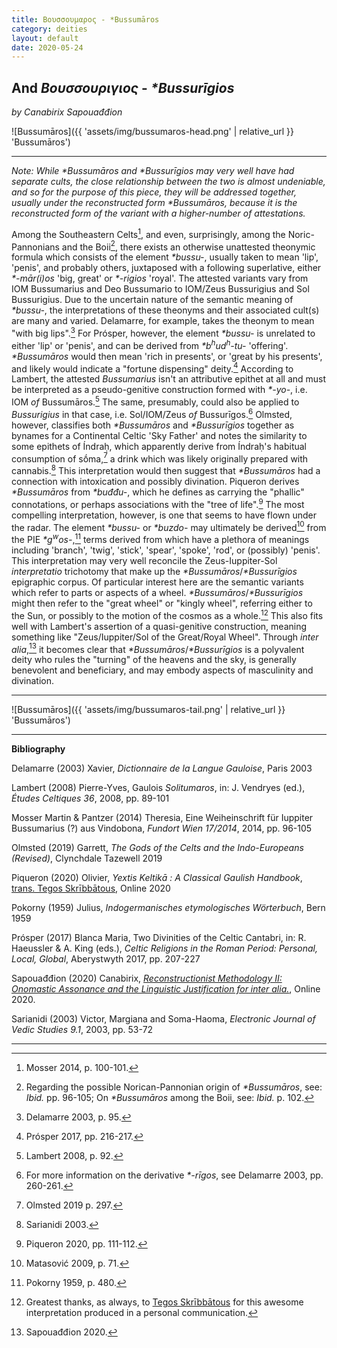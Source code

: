 ```yaml
---
title: Βουσσουμαρος - *Bussumāros
category: deities
layout: default
date: 2020-05-24
---
```


## And *Βουσσουριγιος* - *\*Bussurīgios* 

*by Canabirix Sapouađđion*

![Bussumāros]({{ 'assets/img/bussumaros-head.png' | relative_url }} 'Bussumāros')

----------

*Note: While \*Bussumāros and \*Bussurīgios may very well have had separate cults, the close relationship between the two is almost undeniable, and so for the purpose of this piece, they will be addressed together, usually under the reconstructed form \*Bussumāros, because it is the reconstructed form of the variant with a higher-number of attestations.* 

Among the Southeastern Celts[^1], and even, surprisingly, among the Noric-Pannonians and the Boii[^2], there exists an otherwise unattested theonymic formula which consists of the element *\*bussu-*, usually taken to mean 'lip', 'penis', and probably others, juxtaposed with a following superlative, either *\*-mār(i)os* 'big, great' or *\*-rigios* 'royal'.  The attested variants vary from IOM Bussumarius and Deo Bussumario to IOM/Zeus Bussurigius and Sol Bussurigius. Due to the uncertain nature of the semantic meaning of *\*bussu-*, the interpretations of these theonyms and their associated cult(s) are many and varied. Delamarre, for example, takes the theonym to mean "with big lips".[^3] For Prósper, however, the element *\*bussu-* is unrelated to either 'lip' or 'penis', and can be derived from *\*b<sup>h</sup>ud<sup>h</sup>-tu-* 'offering'. *\*Bussumāros* would then mean 'rich in presents', or 'great by his presents', and likely would indicate a "fortune dispensing" deity.[^4] According to Lambert, the attested *Bussumarius* isn't an attributive epithet at all and must be interpreted as a pseudo-genitive construction formed with *\*-yo-*, i.e. IOM *of* Bussumāros.[^5] The same, presumably, could also be applied to *Bussurigius* in that case, i.e. Sol/IOM/Zeus *of* Bussurīgos.[^6] Olmsted, however, classifies both *\*Bussumāros* and *\*Bussurīgios* together as bynames for a Continental Celtic 'Sky Father' and notes the similarity to some epithets of Índraḥ, which apparently derive from Índraḥ's habitual consumption of  sṓma,[^7] a drink which was likely originally prepared with cannabis.[^8] This interpretation would then suggest that *\*Bussumāros* had a connection with intoxication and possibly divination. Piqueron derives *\*Bussumāros* from *\*buđđu-*, which he defines as carrying the "phallic" connotations, or perhaps associations with the "tree of life".[^9] The most compelling interpretation, however, is one that seems to have flown under the radar. The element *\*bussu-* or *\*buzdo-* may ultimately be derived[^10] from the PIE *\*g<sup>w</sup>os-*,[^11] terms derived from which have a plethora of meanings including 'branch', 'twig', 'stick', 'spear', 'spoke', 'rod', or (possibly) 'penis'. This interpretation may very well reconcile the Zeus-Iuppiter-Sol *interpretatio* trichotomy that make up the *\*Bussumāros*/*\*Bussurīgios* epigraphic corpus. Of particular interest here are the semantic variants which refer to parts or aspects of a wheel. *\*Bussumāros*/*\*Bussurīgios* might then refer to the "great wheel" or "kingly wheel", referring either to the Sun, or possibly to the motion of the cosmos as a whole.[^12] This also fits well with Lambert's assertion of a quasi-genitive construction, meaning something like "Zeus/Iuppiter/Sol of the Great/Royal Wheel". Through *inter alia*,[^13] it becomes clear that *\*Bussumāros*/*\*Bussurīgios* is a polyvalent deity who rules the "turning" of the heavens and the sky, is generally benevolent and beneficiary, and may embody aspects of masculinity and divination. 

----------

![Bussumāros]({{ 'assets/img/bussumaros-tail.png' | relative_url }} 'Bussumāros')

----------

**Bibliography**

Delamarre (2003) Xavier, *Dictionnaire de la Langue Gauloise*, Paris 2003

Lambert (2008) Pierre-Yves, Gaulois *Solitumaros*, in: J. Vendryes (ed.), *Études Celtiques 36*, 2008, pp. 89-101

Mosser Martin & Pantzer (2014) Theresia, Eine Weiheinschrift für Iuppiter Bussumarius (?) aus Vindobona, *Fundort Wien 17/2014*, 2014, pp. 96-105

Olmsted (2019) Garrett, *The Gods of the Celts and the Indo-Europeans (Revised)*, Clynchdale Tazewell 2019

Piqueron (2020) Olivier, *Yextis Keltikā : A Classical Gaulish Handbook*, [trans. Tegos Skrībbātous](https://skribbatous.org/2020/03/27/yextis-keltika/), Online 2020

Pokorny (1959) Julius, *Indogermanisches etymologisches Wörterbuch*, Bern 1959

Prósper (2017) Blanca Maria, Two Divinities of the Celtic Cantabri, in: R. Haeussler & A. King (eds.), *Celtic Religions in the Roman Period: Personal, Local, Global*,  Aberystwyth 2017, pp. 207-227

Sapouađđion (2020) Canabirix, [*Reconstructionist Methodology II: Onomastic Assonance and the Linguistic Justification for inter alia.*](https://gist.github.com/sapouidugnatos/7730e935a7fafd82484768e7184f1a71), Online 2020.

Sarianidi (2003) Victor, Margiana and Soma-Haoma, *Electronic Journal of Vedic Studies 9.1*, 2003, pp. 53-72

----------

[^1]: Mosser 2014, p. 100-101. 
[^2]: Regarding the possible Norican-Pannonian origin of *\*Bussumāros*, see: *Ibid.* pp. 96-105; On *\*Bussumāros* among the Boii, see: *Ibid.* p. 102.
[^3]: Delamarre 2003, p. 95.
[^4]: Prósper 2017, pp. 216-217.
[^5]: Lambert 2008, p. 92.
[^6]: For more information on the derivative *\*-rīgos*, see Delamarre 2003, pp. 260-261.
[^7]: Olmsted 2019 p. 297.
[^8]: Sarianidi 2003.
[^9]: Piqueron 2020, pp. 111-112.
[^10]: Matasović 2009, p. 71.
[^11]: Pokorny 1959, p. 480. 
[^12]: Greatest thanks, as always, to [Tegos Skrībbātous](https://skribbatous.org/) for this awesome interpretation produced in a personal communication. 
[^13]: Sapouađđion 2020. 